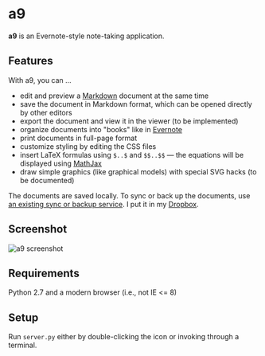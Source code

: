 a9
==

**a9** is an Evernote-style note-taking application.

Features
--------

With a9, you can ...

* edit and preview a [Markdown](http://daringfireball.net/projects/markdown/) document at the same time
* save the document in Markdown format, which can be opened directly by other editors
* export the document and view it in the viewer (to be implemented)
* organize documents into "books" like in [Evernote](https://evernote.com/)
* print documents in full-page format
* customize styling by editing the CSS files
* insert LaTeX formulas using `$..$` and `$$..$$` — the equations will be displayed using [MathJax](http://www.mathjax.org/)
* draw simple graphics (like graphical models) with special SVG hacks (to be documented)

The documents are saved locally.
To sync or back up the documents, use [an existing sync or backup service](http://alternativeto.net/category/backup-and-sync/).
I put it in my [Dropbox](https://www.dropbox.com/).

Screenshot
----------

![a9 screenshot](/../screenshot/static/images/screenshot.png?raw=true "a9 screenshot")

Requirements
------------

Python 2.7 and a modern browser (i.e., not IE <= 8)

Setup
-----

Run `server.py` either by double-clicking the icon or invoking through a terminal.
